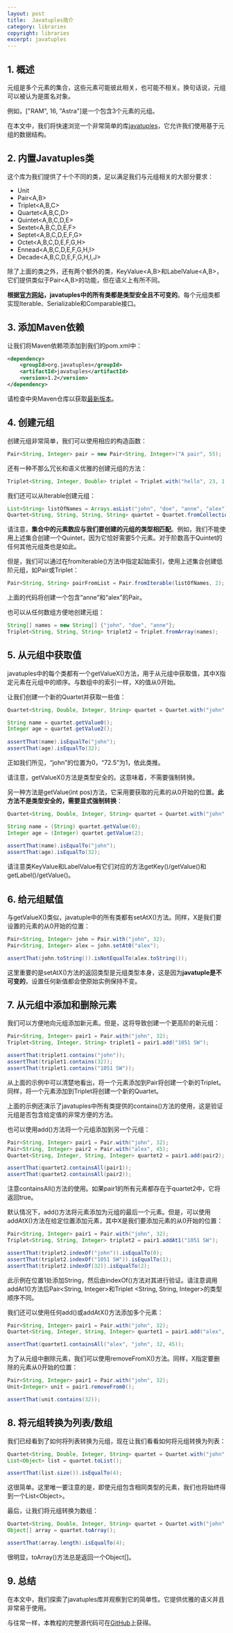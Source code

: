 ```yaml
---
layout: post
title:  Javatuples简介
category: libraries
copyright: libraries
excerpt: javatuples
---
```


## 1. 概述

元组是多个元素的集合，这些元素可能彼此相关，也可能不相关。换句话说，元组可以被认为是匿名对象。

例如，\["RAM", 16, "Astra"]是一个包含3个元素的元组。

在本文中，我们将快速浏览一个非常简单的库[javatuples](http://www.javatuples.org/index.html)，它允许我们使用基于元组的数据结构。

## 2. 内置Javatuples类

这个库为我们提供了十个不同的类，足以满足我们与元组相关的大部分要求：

-   Unit<A>
-   Pair<A,B>
-   Triplet<A,B,C>
-   Quartet<A,B,C,D>
-   Quintet<A,B,C,D,E>
-   Sextet<A,B,C,D,E,F>
-   Septet<A,B,C,D,E,F,G>
-   Octet<A,B,C,D,E,F,G,H>
-   Ennead<A,B,C,D,E,F,G,H,I>
-   Decade<A,B,C,D,E,F,G,H,I,J>

除了上面的类之外，还有两个额外的类，KeyValue<A,B\>和LabelValue<A,B\>，它们提供类似于Pair<A,B\>的功能，但在语义上有所不同。

**根据[官方网站](http://www.javatuples.org/index.html)，javatuples中的所有类都是类型安全且不可变的**。每个元组类都实现Iterable、Serializable和Comparable接口。

## 3. 添加Maven依赖

让我们将Maven依赖项添加到我们的pom.xml中：

```xml
<dependency>
    <groupId>org.javatuples</groupId>
    <artifactId>javatuples</artifactId>
    <version>1.2</version>
</dependency>
```

请检查中央Maven仓库以获取[最新版本](https://search.maven.org/classic/#search|gav|1|g%3A"org.javatuples"ANDa%3A"javatuples")。

## 4. 创建元组

创建元组非常简单，我们可以使用相应的构造函数：

```java
Pair<String, Integer> pair = new Pair<String, Integer>("A pair", 55);
```

还有一种不那么冗长和语义优雅的创建元组的方法：

```java
Triplet<String, Integer, Double> triplet = Triplet.with("hello", 23, 1.2);
```

我们还可以从Iterable创建元组：

```java
List<String> listOfNames = Arrays.asList("john", "doe", "anne", "alex");
Quartet<String, String, String, String> quartet = Quartet.fromCollection(collectionOfNames);
```

请注意，**集合中的元素数应与我们要创建的元组的类型相匹配**。例如，我们不能使用上述集合创建一个Quintet，因为它恰好需要5个元素。对于阶数高于Quintet的任何其他元组类也是如此。

但是，我们可以通过在fromIterable()方法中指定起始索引，使用上述集合创建低阶元组，如Pair或Triplet：

```java
Pair<String, String> pairFromList = Pair.fromIterable(listOfNames, 2);
```

上面的代码将创建一个包含“anne”和“alex”的Pair。

也可以从任何数组方便地创建元组：

```java
String[] names = new String[] {"john", "doe", "anne"};
Triplet<String, String, String> triplet2 = Triplet.fromArray(names);
```

## 5. 从元组中获取值

javatuples中的每个类都有一个getValueX()方法，用于从元组中获取值，其中X指定元素在元组中的顺序。与数组中的索引一样，X的值从0开始。

让我们创建一个新的Quartet并获取一些值：

```java
Quartet<String, Double, Integer, String> quartet = Quartet.with("john", 72.5, 32, "1051 SW");

String name = quartet.getValue0();
Integer age = quartet.getValue2();
 
assertThat(name).isEqualTo("john");
assertThat(age).isEqualTo(32);
```

正如我们所见，“john”的位置为0，“72.5”为1，依此类推。

请注意，getValueX()方法是类型安全的。这意味着，不需要强制转换。

另一种方法是getValue(int pos)方法，它采用要获取的元素的从0开始的位置。**此方法不是类型安全的，需要显式强制转换**：

```java
Quartet<String, Double, Integer, String> quartet = Quartet.with("john", 72.5, 32, "1051 SW");

String name = (String) quartet.getValue(0);
Integer age = (Integer) quartet.getValue(2);
 
assertThat(name).isEqualTo("john");
assertThat(age).isEqualTo(32);
```

请注意类KeyValue和LabelValue有它们对应的方法getKey()/getValue()和getLabel()/getValue()。

## 6. 给元组赋值

与getValueX()类似，javatuple中的所有类都有setAtX()方法。同样，X是我们要设置的元素的从0开始的位置：

```java
Pair<String, Integer> john = Pair.with("john", 32);
Pair<String, Integer> alex = john.setAt0("alex");

assertThat(john.toString()).isNotEqualTo(alex.toString());
```

这里重要的是setAtX()方法的返回类型是元组类型本身，这是因为**javatuple是不可变的**，设置任何新值都会使原始实例保持不变。

## 7. 从元组中添加和删除元素

我们可以方便地向元组添加新元素。但是，这将导致创建一个更高阶的新元组：

```java
Pair<String, Integer> pair1 = Pair.with("john", 32);
Triplet<String, Integer, String> triplet1 = pair1.add("1051 SW");

assertThat(triplet1.contains("john"));
assertThat(triplet1.contains(32));
assertThat(triplet1.contains("1051 SW"));
```

从上面的示例中可以清楚地看出，将一个元素添加到Pair将创建一个新的Triplet。同样，将一个元素添加到Triplet将创建一个新的Quartet。

上面的示例还演示了javatuples中所有类提供的contains()方法的使用，这是验证元组是否包含给定值的非常方便的方法。

也可以使用add()方法将一个元组添加到另一个元组：

```java
Pair<String, Integer> pair1 = Pair.with("john", 32);
Pair<String, Integer> pair2 = Pair.with("alex", 45);
Quartet<String, Integer, String, Integer> quartet2 = pair1.add(pair2);

assertThat(quartet2.containsAll(pair1));
assertThat(quartet2.containsAll(pair2));
```

注意containsAll()方法的使用。如果pair1的所有元素都存在于quartet2中，它将返回true。

默认情况下，add()方法将元素添加为元组的最后一个元素。但是，可以使用addAtX()方法在给定位置添加元素，其中X是我们要添加元素的从0开始的位置：

```java
Pair<String, Integer> pair1 = Pair.with("john", 32);
Triplet<String, String, Integer> triplet2 = pair1.addAt1("1051 SW");

assertThat(triplet2.indexOf("john")).isEqualTo(0);
assertThat(triplet2.indexOf("1051 SW")).isEqualTo(1);
assertThat(triplet2.indexOf(32)).isEqualTo(2);
```

此示例在位置1处添加String，然后由indexOf()方法对其进行验证。请注意调用addAt1()方法后Pair<String, Integer\>和Triplet <String, String, Integer\>的类型顺序不同。

我们还可以使用任何add()或addAtX()方法添加多个元素：

```java
Pair<String, Integer> pair1 = Pair.with("john", 32);
Quartet<String, Integer, String, Integer> quartet1 = pair1.add("alex", 45);

assertThat(quartet1.containsAll("alex", "john", 32, 45));
```

为了从元组中删除元素，我们可以使用removeFromX()方法。同样，X指定要删除的元素从0开始的位置：

```java
Pair<String, Integer> pair1 = Pair.with("john", 32);
Unit<Integer> unit = pair1.removeFrom0();

assertThat(unit.contains(32));
```

## 8. 将元组转换为列表/数组

我们已经看到了如何将列表转换为元组，现在让我们看看如何将元组转换为列表：

```java
Quartet<String, Double, Integer, String> quartet = Quartet.with("john", 72.5, 32, "1051 SW");
List<Object> list = quartet.toList();

assertThat(list.size()).isEqualTo(4);
```

这很简单。这里唯一要注意的是，即使元组包含相同类型的元素，我们也将始终得到一个List<Object\>。

最后，让我们将元组转换为数组：

```java
Quartet<String, Double, Integer, String> quartet = Quartet.with("john", 72.5, 32, "1051 SW");
Object[] array = quartet.toArray();

assertThat(array.length).isEqualTo(4);
```

很明显，toArray()方法总是返回一个Object[]。

## 9. 总结

在本文中，我们探索了javatuples库并观察到它的简单性。它提供优雅的语义并且非常易于使用。

与往常一样，本教程的完整源代码可在[GitHub](https://github.com/tu-yucheng/taketoday-tutorial4j/tree/master/opensource-libraries/libraries-1)上获得。